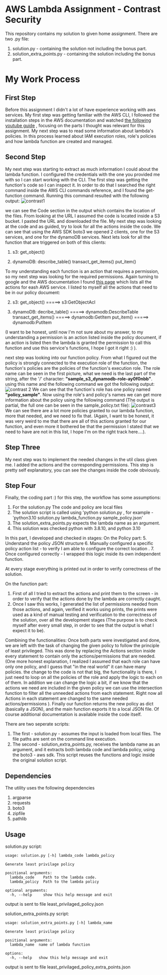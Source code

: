 
# AWS Lambda Assignment - Contrast Security

  

This repository contains my solution to given home assignment. There are two .py file:

 1. solution.py - containing the solution not including the bonus part.
 2. solution_extra_points.py - containing the solution including the bonus part. 



  

# My Work Process 

## First Step

Before this assignment I didn't a lot of have experience working with aws services. 
My first step was getting familiar with the AWS CLI, I followed the installation steps in the AWS documentation and watched [the following youtube guide](https://www.youtube.com/watch?v=PWAnY-w1SGQ&t=847s) , focusing on the parts I thought was relevant for this assignment.  My next step was to read some information about lambda's policies. In this process learned about IAM execution roles, role's policies and how lambda function are created and managed. 

## Second Step
My next step was starting to extract as much information I could about the lambda function. I configured the credentials with the one you provided me with so I can start working with the CLI. The first step was getting the function's code so I can inspect it. In order to do that I searched the right command inside the AWS CLI commands reference, and I found the get-function command. Running this command resulted with the following output:
![contrast1](https://photos.app.goo.gl/FQsFGr4xkphYXhk19)

we can see the Code section in the output which contains the location of the files. From looking at the URL I assumed the code is located inside a S3 bucket. I pasted the URL and downloaded the file. My next step was looking at the code and as guided, try to look for all the actions inside the code. We can see that using the AWS SDK boto3 we opened 2 clients, one for the S3 services, and one for the dynamoDB services.  Next lets look for all the function that are triggered on both of this clients:

 1. s3:
    get_object()
 
 2. dynamoDB:
    describe_table()
    transact_get_items()
    put_item()
 
 To my understanding each function is an action that requires a permission, so my next step was looking for the required permissions. Again turning to google and the AWS documentation I found [this page](https://docs.aws.amazon.com/service-authorization/latest/reference/reference_policies_actions-resources-contextkeys.html) which lists all the actions for eash AWS service. I listed to myself all the actions that need to be in our policy document:
 
 2. s3:
    get_object() =====> s3:GetObjectAcl
 
 3. dynamoDB:
    decribe_table() =====> dynamodb:DescribeTable
    transact_get_items() =====> dynamodb:GetItem
    put_item() =====> dynamodb:PutItem

(I want to be honest, until now I'm not sure about my answer, to my understanding a permission is an action listed inside the policy document, if an action is listed then the lambda is granted the permission to call this function and use this service's functions, I hope I got it right :) ).

next step was looking into our function policy. From what I figured out the policy is strongly connected to the execution role of the function, the function's policies are the policies of the function's execution role. The role name can be seen in the first picture, what we need is the last part of the string, after the '/' character: **"sample_s3_dynamodb-role-ay0f0nbb"**.
using this name and the following command we got the following output:
![contrast 2 ](https://photos.app.goo.gl/re6beWoS1Lj8LHeS9)
We can see that the function's role has one policy named **"policy_sample"**. Now using the role's and policy's names we can get more information about the policy using the following command (The output is partial, the full one can be seen in the sample_policy.txt file): 
![contrast3](https://photos.app.goo.gl/Z7j9qLDWQmoGzADC6)
We can see there are a lot more policies granted to our lambda function, more that needed, and we need to fix that. 
(Again, I want to be honest, it was very weird to me that there are all of this actions granted for our function, and even more it bothered be that the permission I stated that we need to have are not in this list, I hope I'm on the right track here....). 

## Step Three
My next step was to implement the needed changes in the util class given me. I added the actions and the corresponding permissions. This step is pretty self explanatory, you can see the changes inside the code obviously. 

## Step Four
Finally, the coding part :) 
for this step, the workflow has some assumptions:
1. For the solution.py The code and policy are local files
2. The solution script is called using 'python solution.py <lambda code file path> <policy json file path>, for example - 'python3.10 solution.py lambda_function.py sample_policy.json'
3. The solution_extra_points.py expects the lambda name as an argument.
4.  This solution was checked python with 3.8.10, and python 3.10
   
In this part, I developed and checked in stages:
On the Policy part:
5. Understand the policy JSON structure
6. Manually configured a specific policy action list - to verify I am able to configure the correct location .
7. Once configured correctly - I wrapped this logic inside its own independent function.

At every stage everything is printed out in order to verify correctness of the solution.

On the function part:

1. First of all I tried to extract the actions and print them to the screen - in order to verify that the actions done by the lambda are correctly caught.
2. Once I saw this works, I generated the list of permissions needed from those actions, and again, verified it works using prints, the prints were used as a kind of manual testing and verification to the correctness of the solution, over all the development stages (The purpose is to check myself after every small step, in order to see that the output is what I expect it to be).


Combining the functionalities:
Once both parts were investigated and done, we are left with the task of changing the given policy to follow the principle of least privileged. This was done by replacing the Actions section inside every statement to contain only the actions/permissions that are needed. 
(One more honest explanation, I realized I assumed that each role can have only one policy, and I guess that "in the real world" it can have many policies. the change to the code is not that big, the functionality is there, I just need to loop on all the policies of the role and apply the logic to each on of them. In addition we can change the logic a bit, if we know that the actions we need are included in the given policy we can use the intersection function to filter all the unneeded actions from each statement. Right now all Actions in each statement are changed to the same needed actions/permissions ). Finally our function returns the new policy as dict (basically a JSON), and the main function exports it to a local JSON file. 
Of course additional documentation is available inside the code itself.   

There are two seperate scripts:
1. The first - solution.py - assumes the input is loaded from local files. The file paths are sent on the command line execution.
2. The second - solution_extra_points.py, receives the lambda name as an argument, and it extracts both lambda code and lambda policy, using the boto3 - aws sdk. This script reuses the functions and logic inside the original solution script.
  

## Dependencies
The utility uses the following dependencies
1. argparse
2. requests
3. boto3
4. zipfile
5. pathlib
  

## Usage
solution.py script:
```
usage: solution.py [-h] lambda_code lambda_policy

Generate least privilage policy

positional arguments:
  lambda_code    Path to the lambda code.
  lambda_policy  Path to the lambda policy

optional arguments:
  -h, --help     show this help message and exit
```
  output is sent to file least_privilaged_policy.json
  
solution_extra_points.py script:
```
usage: solution_extra_points.py [-h] lambda_name

Generate least privilage policy

positional arguments:
  lambda_name  name of lambda function

options:
  -h, --help   show this help message and exit
```
  output is sent to file least_privilaged_policy_extra_points.json
